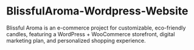 # BlissfulAroma-Wordpress-Website
Blissful Aroma is an e-commerce project for customizable, eco-friendly candles, featuring a WordPress + WooCommerce storefront, digital marketing plan, and personalized shopping experience.
